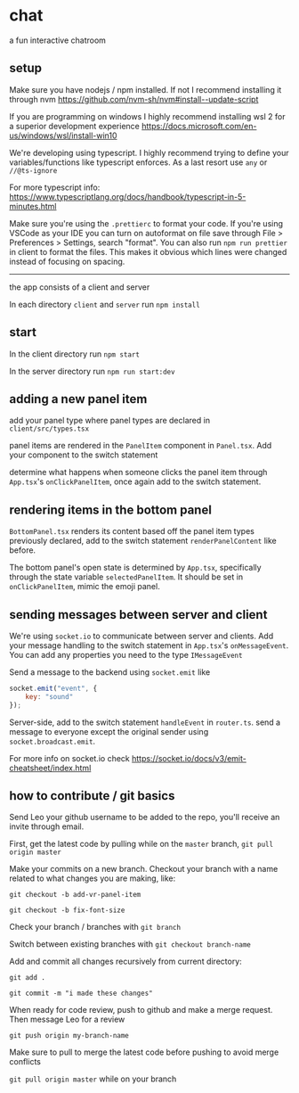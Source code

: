 # chat

a fun interactive chatroom

## setup

Make sure you have nodejs / npm installed. If not I recommend installing it through nvm https://github.com/nvm-sh/nvm#install--update-script

If you are programming on windows I highly recommend installing wsl 2 for a superior development experience https://docs.microsoft.com/en-us/windows/wsl/install-win10

We're developing using typescript. I highly recommend trying to define your variables/functions like typescript enforces. As a last resort use `any` or `//@ts-ignore`

For more typescript info: https://www.typescriptlang.org/docs/handbook/typescript-in-5-minutes.html

Make sure you're using the `.prettierc` to format your code. If you're using VSCode as your IDE you can turn on autoformat on file save through File > Preferences > Settings, search "format". You can also run `npm run prettier` in client to format the files. This makes it obvious which lines were changed instead of focusing on spacing.

---

the app consists of a client and server

In each directory `client` and `server` run `npm install`

## start

In the client directory run `npm start`

In the server directory run `npm run start:dev` 

## adding a new panel item

add your panel type where panel types are declared in `client/src/types.tsx`

panel items are rendered in the `PanelItem` component in  `Panel.tsx`. Add your component to the switch statement

determine what happens when someone clicks the panel item through `App.tsx`'s `onClickPanelItem`, once again add to the switch statement.

## rendering items in the bottom panel

`BottomPanel.tsx` renders its content based off the panel item types previously declared, add to the switch statement `renderPanelContent` like before.

The bottom panel's open state is determined by `App.tsx`, specifically through the state variable `selectedPanelItem`. It should be set in `onClickPanelItem`, mimic the emoji panel. 

## sending messages between server and client

We're using `socket.io` to communicate between server and clients. Add your message handling to the switch statement in `App.tsx`'s `onMessageEvent`. You can add any properties you need to the type `IMessageEvent`

Send a message to the backend using `socket.emit` like
```javascript
socket.emit("event", {
    key: "sound"
});
```

Server-side, add to the switch statement `handleEvent` in `router.ts`. send a message to everyone except the original sender using `socket.broadcast.emit`. 

For more info on socket.io check https://socket.io/docs/v3/emit-cheatsheet/index.html

## how to contribute / git basics

Send Leo your github username to be added to the repo, you'll receive an invite through email.

First, get the latest code by pulling while on the `master` branch, `git pull origin master`

Make your commits on a new branch. Checkout your branch with a name related to what changes you are making, like:

`git checkout -b add-vr-panel-item` 

`git checkout -b fix-font-size`

Check your branch / branches with `git branch`

Switch between existing branches with `git checkout branch-name`

Add and commit all changes recursively from current directory:

`git add .`

`git commit -m "i made these changes"`

When ready for code review, push to github and make a merge request. Then message Leo for a review

`git push origin my-branch-name`

Make sure to pull to merge the latest code before pushing to avoid merge conflicts

`git pull origin master` while on your branch
